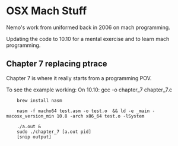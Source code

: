 # OSX Mach Stuff


Nemo's work from uniformed back in 2006 on mach programming.

Updating the code to 10.10 for a mental exercise and to learn mach programming.

## Chapter 7 replacing ptrace


Chapter 7 is where it really starts from a programming POV.

To see the example working:
		On 10.10:
		gcc -o chapter_7 chapter_7.c

		brew install nasm

		nasm -f macho64 test.asm -o test.o  && ld -e _main -macosx_version_min 10.8 -arch x86_64 test.o -lSystem

		./a.out &
		sudo ./chapter_7 [a.out pid]
		[snip output]

